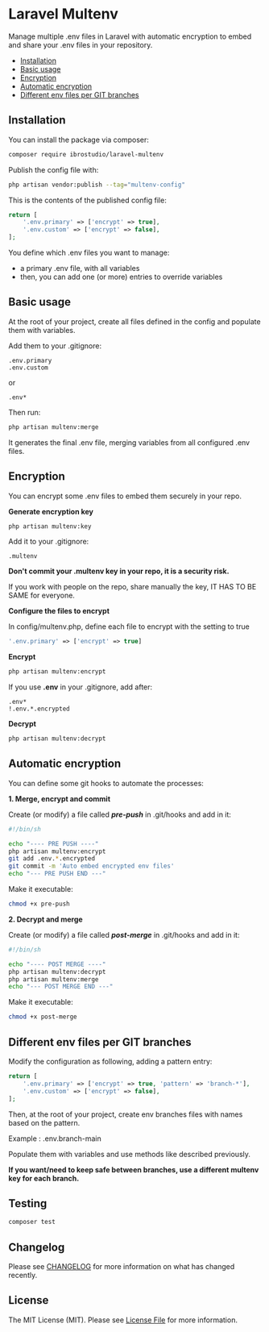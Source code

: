 # Laravel Multenv

Manage multiple .env files in Laravel with automatic encryption to embed and share your .env files in your repository.

- [Installation](#installation)
- [Basic usage](#basic-usage)
- [Encryption](#encryption)
- [Automatic encryption](#automatic-encryption)
- [Different env files per GIT branches](#different-env-files-per-git-branches)

## Installation

You can install the package via composer:

```bash
composer require ibrostudio/laravel-multenv
```

Publish the config file with:

```bash
php artisan vendor:publish --tag="multenv-config"
```

This is the contents of the published config file:

```php
return [
    '.env.primary' => ['encrypt' => true],
    '.env.custom' => ['encrypt' => false],
];
```
You define which .env files you want to manage:
- a primary .env file, with all variables
- then, you can add one (or more) entries to override variables

## Basic usage

At the root of your project, create all files defined in the config and populate them with variables.

Add them to your .gitignore:

```
.env.primary
.env.custom
```
or
```
.env*
```


Then run:
```bash
php artisan multenv:merge
```
It generates the final .env file, merging variables from all configured .env files.

## Encryption

You can encrypt some .env files to embed them securely in your repo.

**Generate encryption key**

```bash
php artisan multenv:key
```

Add it to your .gitignore:

```
.multenv
```

**Don't commit your .multenv key in your repo, it is a security risk.**

If you work with people on the repo, share manually the key, IT HAS TO BE SAME for everyone.

**Configure the files to encrypt**

In config/multenv.php, define each file to encrypt with the setting to true

```php
'.env.primary' => ['encrypt' => true]
```

**Encrypt**

```bash
php artisan multenv:encrypt
```

If you use **.env** in your .gitignore, add after:

```
.env*
!.env.*.encrypted
```

**Decrypt**

```bash
php artisan multenv:decrypt
```

## Automatic encryption

You can define some git hooks to automate the processes:

**1. Merge, encrypt and commit**

Create (or modify) a file called ***pre-push*** in .git/hooks and add in it:

```bash
#!/bin/sh

echo "---- PRE PUSH ----"
php artisan multenv:encrypt
git add .env.*.encrypted
git commit -m 'Auto embed encrypted env files'
echo "--- PRE PUSH END ---"
```

Make it executable:

```bash
chmod +x pre-push
```

**2. Decrypt and merge**

Create (or modify) a file called ***post-merge*** in .git/hooks and add in it:

```bash
#!/bin/sh

echo "---- POST MERGE ----"
php artisan multenv:decrypt
php artisan multenv:merge
echo "--- POST MERGE END ---"
```

Make it executable:

```bash
chmod +x post-merge
```

## Different env files per GIT branches

Modify the configuration as following, adding a pattern entry:

```php
return [
    '.env.primary' => ['encrypt' => true, 'pattern' => 'branch-*'],
    '.env.custom' => ['encrypt' => false],
];
```

Then, at the root of your project, create env branches files with names based on the pattern.

Example : .env.branch-main

Populate them with variables and use methods like described previously.

**If you want/need to keep safe between branches, use a different multenv key for each branch.**

## Testing

```bash
composer test
```

## Changelog

Please see [CHANGELOG](CHANGELOG.md) for more information on what has changed recently.

## License

The MIT License (MIT). Please see [License File](LICENSE.md) for more information.
